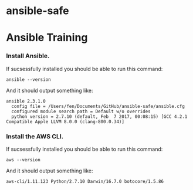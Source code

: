 # ansible-safe

<h1>Ansible Training</h1>

<h3>Install Ansible.</h3>If sucsessfully installed you should be able to run this command:

```
ansible --version
```
And it should output something like:

```
ansible 2.3.1.0
  config file = /Users/fen/Documents/GitHub/ansible-safe/ansible.cfg
  configured module search path = Default w/o overrides
  python version = 2.7.10 (default, Feb  7 2017, 00:08:15) [GCC 4.2.1 Compatible Apple LLVM 8.0.0 (clang-800.0.34)]
```
<h3>Install the AWS CLI.</h3>If sucsessfully installed you should be able to run this command:

```
aws --version
```
And it should output something like:

```
aws-cli/1.11.123 Python/2.7.10 Darwin/16.7.0 botocore/1.5.86
```
